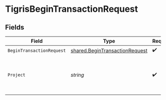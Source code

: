 # TigrisBeginTransactionRequest


## Fields

| Field                                                                                   | Type                                                                                    | Required                                                                                | Description                                                                             |
| --------------------------------------------------------------------------------------- | --------------------------------------------------------------------------------------- | --------------------------------------------------------------------------------------- | --------------------------------------------------------------------------------------- |
| `BeginTransactionRequest`                                                               | [shared.BeginTransactionRequest](../../../pkg/models/shared/begintransactionrequest.md) | :heavy_check_mark:                                                                      | N/A                                                                                     |
| `Project`                                                                               | *string*                                                                                | :heavy_check_mark:                                                                      | Project name whose DB this transaction belongs to.                                      |